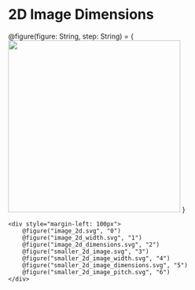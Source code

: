 2D Image Dimensions
===================

<div>
    @figure(figure: String, step: String) = {
        <img style="width: 350px" data-step="@step"
                src="@routes.Presentations.figure("effective_opencl", figure)">
    }

    <div style="margin-left: 100px">
        @figure("image_2d.svg", "0")
        @figure("image_2d_width.svg", "1")
        @figure("image_2d_dimensions.svg", "2")
        @figure("smaller_2d_image.svg", "3")
        @figure("smaller_2d_image_width.svg", "4")
        @figure("smaller_2d_image_dimensions.svg", "5")
        @figure("smaller_2d_image_pitch.svg", "6")
    </div>
</div>
